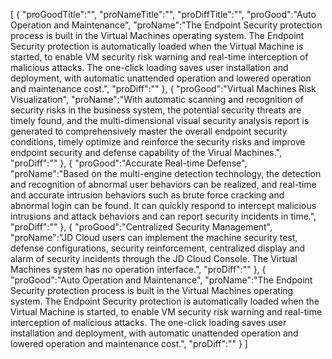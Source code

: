 [
	{
		"proGoodTitle":"",
		"proNameTitle":"",
		"proDiffTitle":"",
		"proGood":"Auto Operation and Maintenance",
		"proName":"The Endpoint Security protection process is built in the Virtual Machines operating system. The Endpoint Security protection is automatically loaded when the Virtual Machine is started, to enable VM security risk warning and real-time interception of malicious attacks. The one-click loading saves user installation and deployment, with automatic unattended operation and lowered operation and maintenance cost.",
		"proDiff":""
	},
	{
		"proGood":"Virtual Machines Risk Visualization",
		"proName":"With automatic scanning and recognition of security risks in the business system, the potential security threats are timely found, and the multi-dimensional visual security analysis report is generated to comprehensively master the overall endpoint security conditions, timely optimize and reinforce the security risks and improve endpoint security and defense capability of the Virual Machines.",
		"proDiff":""
	},
	{
		"proGood":"Accurate Real-time Defense",
		"proName":"Based on the multi-engine detection technology, the detection and recognition of abnormal user behaviors can be realized, and real-time and accurate intrusion behaviors such as brute force cracking and abnormal login can be found. It can quickly respond to intercept malicious intrusions and attack behaviors and can report security incidents in time.",
		"proDiff":""
	},
	{
		"proGood":"Centralized Security Management",
		"proName":"JD Cloud users can implement the machine security test, defense configurations, security reinforcement, centralized display and alarm of security incidents through the JD Cloud Console. The Virtual Machines system has no operation interface.",
		"proDiff":""
	},
	{
		"proGood":"Auto Operation and Maintenance",
		"proName":"The Endpoint Security protection process is built in the Virtual Machines operating system. The Endpoint Security protection is automatically loaded when the Virtual Machine is started, to enable VM security risk warning and real-time interception of malicious attacks. The one-click loading saves user installation and deployment, with automatic unattended operation and lowered operation and maintenance cost.",
		"proDiff":""
	}
]